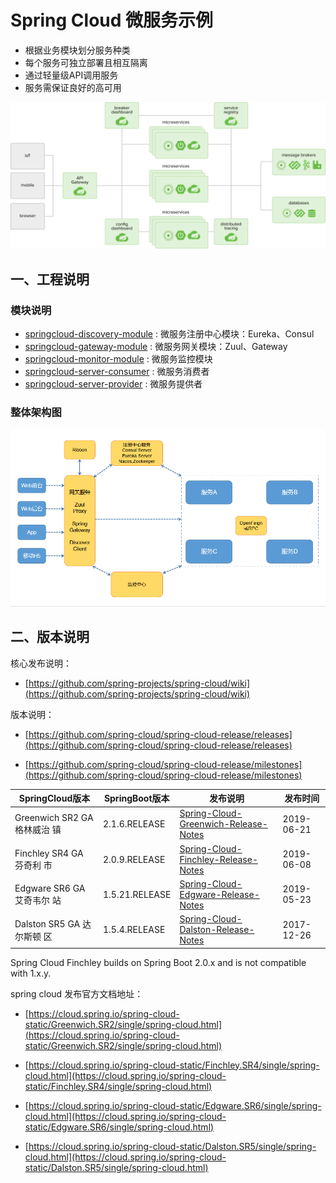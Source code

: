 Spring Cloud 微服务示例
=====================

* 根据业务模块划分服务种类
* 每个服务可独立部署且相互隔离
* 通过轻量级API调用服务
* 服务需保证良好的高可用

![diagram-distributed-systems](images/diagram-distributed-systems.svg)

## 一、工程说明

### 模块说明

- [springcloud-discovery-module](https://github.com/cjp1016/springcloud-examples/tree/master/springcloud-discovery-module/) : 微服务注册中心模块：Eureka、Consul
- [springcloud-gateway-module](https://github.com/cjp1016/springcloud-examples/tree/master/springcloud-gateway-module/) : 微服务网关模块：Zuul、Gateway
- [springcloud-monitor-module](https://github.com/cjp1016/springcloud-examples/tree/master/springcloud-monitor-module/) : 微服务监控模块
- [springcloud-server-consumer](https://github.com/cjp1016/springcloud-examples/tree/master/springcloud-server-consumer) : 微服务消费者
- [springcloud-server-provider](https://github.com/cjp1016/springcloud-examples/tree/master/springcloud-server-provider/) : 微服务提供者



### 整体架构图

![spring-cloud-netflix](images/spring-cloud-netflix.png)




## 二、版本说明

核心发布说明：

* [https://github.com/spring-projects/spring-cloud/wiki](https://github.com/spring-projects/spring-cloud/wiki)

版本说明：

* [https://github.com/spring-cloud/spring-cloud-release/releases](https://github.com/spring-cloud/spring-cloud-release/releases)

* [https://github.com/spring-cloud/spring-cloud-release/milestones](https://github.com/spring-cloud/spring-cloud-release/milestones)

| SpringCloud版本               | SpringBoot版本 | 发布说明                                                     | 发布时间   |
| ----------------------------- | -------------- | ------------------------------------------------------------ | ---------- |
| Greenwich SR2  GA 格林威治 镇 | 2.1.6.RELEASE  | [Spring-Cloud-Greenwich-Release-Notes](https://github.com/spring-projects/spring-cloud/wiki/Spring-Cloud-Greenwich-Release-Notes) | 2019-06-21 |
| Finchley SR4 GA  芬奇利 市    | 2.0.9.RELEASE  | [Spring-Cloud-Finchley-Release-Notes](https://github.com/spring-projects/spring-cloud/wiki/Spring-Cloud-Finchley-Release-Notes) | 2019-06-08 |
| Edgware SR6 GA  艾奇韦尔 站   | 1.5.21.RELEASE | [Spring-Cloud-Edgware-Release-Notes](https://github.com/spring-projects/spring-cloud/wiki/Spring-Cloud-Edgware-Release-Notes) | 2019-05-23 |
| Dalston SR5 GA  达尔斯顿 区   | 1.5.4.RELEASE  | [Spring-Cloud-Dalston-Release-Notes](https://github.com/spring-projects/spring-cloud/wiki/Spring-Cloud-Dalston-Release-Notes) | 2017-12-26 |

Spring Cloud Finchley builds on Spring Boot 2.0.x and is not compatible with 1.x.y.



spring cloud 发布官方文档地址：

* [https://cloud.spring.io/spring-cloud-static/Greenwich.SR2/single/spring-cloud.html](https://cloud.spring.io/spring-cloud-static/Greenwich.SR2/single/spring-cloud.html)

* [https://cloud.spring.io/spring-cloud-static/Finchley.SR4/single/spring-cloud.html](https://cloud.spring.io/spring-cloud-static/Finchley.SR4/single/spring-cloud.html)
* [https://cloud.spring.io/spring-cloud-static/Edgware.SR6/single/spring-cloud.html](https://cloud.spring.io/spring-cloud-static/Edgware.SR6/single/spring-cloud.html)

* [https://cloud.spring.io/spring-cloud-static/Dalston.SR5/single/spring-cloud.html](https://cloud.spring.io/spring-cloud-static/Dalston.SR5/single/spring-cloud.html)